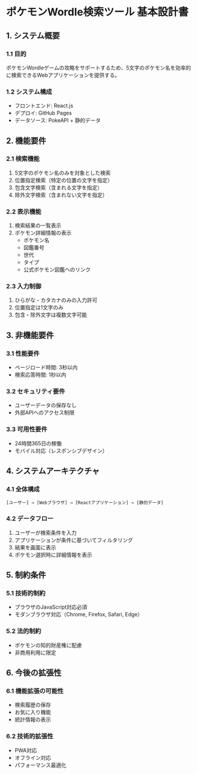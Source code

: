 # ポケモンWordle検索ツール 基本設計書

## 1. システム概要

### 1.1 目的
ポケモンWordleゲームの攻略をサポートするため、5文字のポケモン名を効率的に検索できるWebアプリケーションを提供する。

### 1.2 システム構成
- フロントエンド: React.js
- デプロイ: GitHub Pages
- データソース: PokeAPI + 静的データ

## 2. 機能要件

### 2.1 検索機能
1. 5文字のポケモン名のみを対象とした検索
2. 位置指定検索（特定の位置の文字を指定）
3. 包含文字検索（含まれる文字を指定）
4. 除外文字検索（含まれない文字を指定）

### 2.2 表示機能
1. 検索結果の一覧表示
2. ポケモン詳細情報の表示
   - ポケモン名
   - 図鑑番号
   - 世代
   - タイプ
   - 公式ポケモン図鑑へのリンク

### 2.3 入力制御
1. ひらがな・カタカナのみの入力許可
2. 位置指定は1文字のみ
3. 包含・除外文字は複数文字可能

## 3. 非機能要件

### 3.1 性能要件
- ページロード時間: 3秒以内
- 検索応答時間: 1秒以内

### 3.2 セキュリティ要件
- ユーザーデータの保存なし
- 外部APIへのアクセス制限

### 3.3 可用性要件
- 24時間365日の稼働
- モバイル対応（レスポンシブデザイン）

## 4. システムアーキテクチャ

### 4.1 全体構成
```
[ユーザー] → [Webブラウザ] → [Reactアプリケーション] → [静的データ]
```

### 4.2 データフロー
1. ユーザーが検索条件を入力
2. アプリケーションが条件に基づいてフィルタリング
3. 結果を画面に表示
4. ポケモン選択時に詳細情報を表示

## 5. 制約条件

### 5.1 技術的制約
- ブラウザのJavaScript対応必須
- モダンブラウザ対応（Chrome, Firefox, Safari, Edge）

### 5.2 法的制約
- ポケモンの知的財産権に配慮
- 非商用利用に限定

## 6. 今後の拡張性

### 6.1 機能拡張の可能性
- 検索履歴の保存
- お気に入り機能
- 統計情報の表示

### 6.2 技術的拡張性
- PWA対応
- オフライン対応
- パフォーマンス最適化 